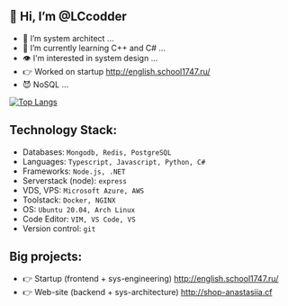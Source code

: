 ## 👋 Hi, I’m @LCcodder
- 👀 I’m system architect ...
- 🌱 I’m currently learning C++ and C# ...
- 👁️ I'm interested in system design ...
- 👉 Worked on startup http://english.school1747.ru/
- 😈 NoSQL ...

[![Top Langs](https://github-readme-stats.vercel.app/api/top-langs/?username=LCcodder&langs_count=10)](https://github.com/LCcodder/github-readme-stats)

## **Technology Stack:**
- Databases: `Mongodb, Redis, PostgreSQL`
- Languages: `Typescript, Javascript, Python, C#`
- Frameworks: `Node.js, .NET`
- Serverstack (node): `express`
- VDS, VPS: `Microsoft Azure, AWS`
- Toolstack: `Docker, NGINX`
- OS: `Ubuntu 20.04, Arch Linux`
- Code Editor: `VIM, VS Code, VS`
- Version control: `git`


## **Big projects:**
- 👉 Startup (frontend + sys-engineering) http://english.school1747.ru/
- 👉 Web-site (backend + sys-architecture) http://shop-anastasiia.cf
<!---
LCcodder/LCcodder is a ✨ special ✨ repository because its `README.md` (this file) appears on your GitHub profile.
You can click the Preview link to take a look at your changes.
--->
